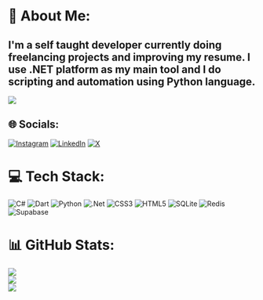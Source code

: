 # 💫 About Me:
I'm a self taught developer currently doing freelancing projects and improving my resume. I use .NET platform as my main tool and I do scripting and automation using Python language.
---
[![](https://visitcount.itsvg.in/api?id=thelunarxs&icon=5&color=3)](https://visitcount.itsvg.in)

## 🌐 Socials:
[![Instagram](https://img.shields.io/badge/Instagram-%23E4405F.svg?logo=Instagram&logoColor=white)](https://instagram.com/ltsaryan) [![LinkedIn](https://img.shields.io/badge/LinkedIn-%230077B5.svg?logo=linkedin&logoColor=white)](https://linkedin.com/in/aryan-esmaili) [![X](https://img.shields.io/badge/X-black.svg?logo=X&logoColor=white)](https://x.com/R1pperdoc) 

# 💻 Tech Stack:
![C#](https://img.shields.io/badge/c%23-%23239120.svg?style=for-the-badge&logo=csharp&logoColor=white) ![Dart](https://img.shields.io/badge/dart-%230175C2.svg?style=for-the-badge&logo=dart&logoColor=white) ![Python](https://img.shields.io/badge/python-3670A0?style=for-the-badge&logo=python&logoColor=ffdd54) ![.Net](https://img.shields.io/badge/.NET-5C2D91?style=for-the-badge&logo=.net&logoColor=white) ![CSS3](https://img.shields.io/badge/css3-%231572B6.svg?style=for-the-badge&logo=css3&logoColor=white) ![HTML5](https://img.shields.io/badge/html5-%23E34F26.svg?style=for-the-badge&logo=html5&logoColor=white) ![SQLite](https://img.shields.io/badge/sqlite-%2307405e.svg?style=for-the-badge&logo=sqlite&logoColor=white) ![Redis](https://img.shields.io/badge/redis-%23DD0031.svg?style=for-the-badge&logo=redis&logoColor=white) ![Supabase](https://img.shields.io/badge/Supabase-3ECF8E?style=for-the-badge&logo=supabase&logoColor=white)
# 📊 GitHub Stats:
![](https://github-readme-stats.vercel.app/api?username=thelunarxs&theme=dark&hide_border=false&include_all_commits=false&count_private=true)<br/>
![](https://github-readme-streak-stats.herokuapp.com/?user=thelunarxs&theme=dark&hide_border=false)<br/>
![](https://github-readme-stats.vercel.app/api/top-langs/?username=thelunarxs&theme=dark&hide_border=false&include_all_commits=false&count_private=true&layout=compact)

